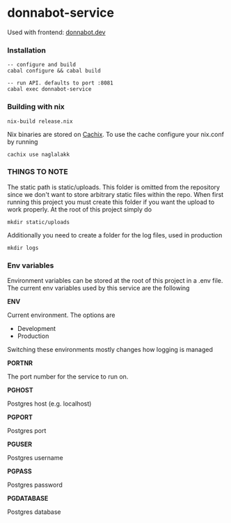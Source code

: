 donnabot-service
===

Used with frontend: [donnabot.dev](https://github.com/naglalakk/donnabot.dev)

### Installation

    -- configure and build
    cabal configure && cabal build

    -- run API. defaults to port :8081
    cabal exec donnabot-service

### Building with nix

    nix-build release.nix

Nix binaries are stored on [Cachix](https://cachix.org/).
To use the cache configure your nix.conf by running

    cachix use naglalakk

### THINGS TO NOTE

The static path is static/uploads. This folder is omitted
from the repository since we don't want to store arbitrary
static files within the repo. When first running this project
you must create this folder if you want the upload to work properly. At the root of this project simply do

    mkdir static/uploads

Additionally you need to create a folder for the log files, used in production

    mkdir logs

### Env variables

Environment variables can be stored at the root of this project in a .env file. The current env variables used by this service are the following

**ENV**

Current environment. The options are

- Development
- Production

Switching these environments mostly changes how logging is managed

**PORTNR**

The port number for the service to run on. 

**PGHOST**

Postgres host (e.g. localhost)

**PGPORT**

Postgres port

**PGUSER**

Postgres username

**PGPASS**

Postgres password

**PGDATABASE**

Postgres database
